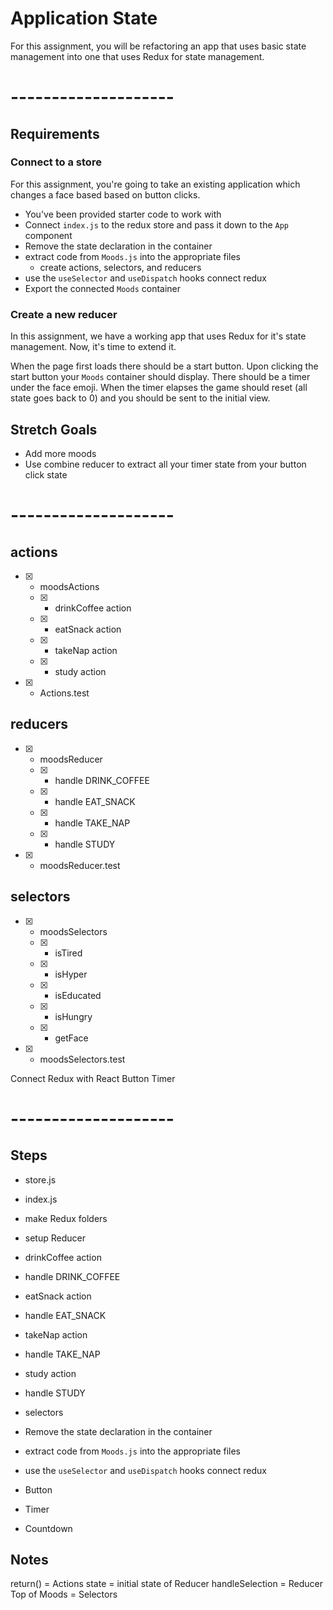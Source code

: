 # Application State

For this assignment, you will be refactoring an app that uses basic
state management into one that uses Redux for state management.

# --------------------

## Requirements

### Connect to a store

For this assignment, you're going to take an existing application which
changes a face based based on button clicks.

* You've been provided starter code to work with
* Connect `index.js` to the redux store and pass it down to the `App` component
* Remove the state declaration in the container
* extract code from `Moods.js` into the appropriate files
  * create actions, selectors, and reducers
* use the `useSelector` and `useDispatch` hooks connect redux
* Export the connected `Moods` container

### Create a new reducer

In this assignment, we have a working app that uses Redux for it's state
management. Now, it's time to extend it.

When the page first loads there should be a start button. Upon clicking
the start button your `Moods` container should display. There should be
a timer under the face emoji. When the timer elapses the game should
reset (all state goes back to 0) and you should be sent to the initial
view.

## Stretch Goals
* Add more moods
* Use combine reducer to extract all your timer state from your button click state

# --------------------

## actions
- [X] - moodsActions
  * [X] - drinkCoffee action
  * [X] - eatSnack action
  * [X] - takeNap action
  * [X] - study action
- [X] - Actions.test

## reducers
- [X] - moodsReducer
  * [X] - handle DRINK_COFFEE
  * [X] - handle EAT_SNACK
  * [X] - handle TAKE_NAP
  * [X] - handle STUDY
- [X] - moodsReducer.test

## selectors
- [X] - moodsSelectors
  * [X] - isTired
  * [X] - isHyper
  * [X] - isEducated
  * [X] - isHungry
  * [X] - getFace
- [X] - moodsSelectors.test

Connect Redux with React
Button
Timer

# --------------------

## Steps
- store.js
- index.js
- make Redux folders
- setup Reducer
- drinkCoffee action
- handle DRINK_COFFEE
- eatSnack action
- handle EAT_SNACK
- takeNap action
- handle TAKE_NAP
- study action
- handle STUDY
- selectors
- Remove the state declaration in the container
- extract code from `Moods.js` into the appropriate files
- use the `useSelector` and `useDispatch` hooks connect redux
- Button
- Timer

- Countdown

## Notes
return() = Actions
state = initial state of Reducer
handleSelection = Reducer
Top of Moods = Selectors
